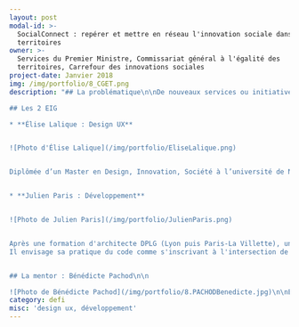 ```yaml
---
layout: post
modal-id: >-
  SocialConnect : repérer et mettre en réseau l'innovation sociale dans les
  territoires
owner: >-
  Services du Premier Ministre, Commissariat général à l'égalité des
  territoires, Carrefour des innovations sociales
project-date: Janvier 2018
img: /img/portfolio/8_CGET.png
description: "## La problématique\n\nDe nouveaux services ou initiatives\nsolidaires relevant du champ de l’innovation sociale naissent chaque jour sous\ndes formes diverses et originales. Ces innovations se mettent en place afin\nd’apporter des réponses concrètes à des difficultés liées à l’emploi, au\ndéveloppement durable, à la santé, etc. Si elles sont souvent marquées par un\nfort ancrage territorial, elles peuvent néanmoins inspirer d’autres territoires\nque ceux où elles ont vu le jour.\n\nAfin de permettre à chaque\nterritoire de développer son potentiel, le CGET s’est impliqué dans une série de\ntravaux visant à accroître l’impact de l’innovation sociale. Objectif de ces\ntravaux : reconnaître et généraliser les bonnes pratiques innovantes œuvrant à\nla cohésion des territoires appréhendée de manière globale. **La problématique à laquelle cherche à\nrépondre le carrefour des innovations sociales est celle du repérage dynamique\ndes innovations sociales dans les territoires, portées par tout type d’acteurs\n\\(État, collectivités, associations, entreprises classiques ou d’ESS, citoyens…)\nagissant dans tout domaine d’action et à toute échelle territoriale (depuis la\nrue, la commune jusqu’au territoire national).**\n\n## Le défi : consolider l’écosystème de l’innovation sociale grâce à une plateforme web collaborative\n\nAfin de répondre à ces enjeux, le collectif « Carrefour des innovations sociales » a été créé en 2016. Il réunit\naujourd’hui près de 70 parties prenantes, dont 40 actives au sein du projet. Ce défi poursuit trois\nobjectifs majeurs :\n\n* la création d’une plateforme web collaborative\n* la construction d’un collectif d’acteurs de\n  l’innovation sociale échangeant sur les méthodes et les besoins de\n  capitalisation\n* la consolidation d’un écosystème de l’innovation\n  sociale en rendant plus visible le travail des acteurs existants et en\n  engageant de nouvelles coopérations.\n\n**Ce défi\ns’incarne avant tout dans la conception d’une plateforme web contributive\nhébergeant un méga moteur de recherche donnant accès à l’ensemble des\nplateformes de capitalisation d’innovations sociales existantes**. Ce moteur\nrepose sur un travail d’indexation homogénéisé offrant différentes options de\nrecherches libres, semi-guidées, ou très fines, notamment grâce à un outil\ncartographique permettant des recherches plus ciblées à l’échelle territoriale.\nDes fonctionnalités complémentaires (visualisation des résultats et des\ndonnées, création d’un espace collaboratif, création de communautés\nspécifiques) pourront être implémentées.\n\n

## Les 2 EIG

* **Élise Lalique : Design UX**


![Photo d'Élise Lalique](/img/portfolio/EliseLalique.png)


Diplômée d’un Master en Design, Innovation, Société à l’université de Nîmes, Elise s’est beaucoup intéressée aux problématiques du vieillissement et de la santé. Elle a travaillé un an avec Erasme, laboratoire d'innovation ouverte de la Métropole de Lyon, sur le projet Host/Idolink un réseau social de proximité pour les personnes âgées. Elle a ensuite rejoint en 2016 l’équipe de PwC Experience Center en tant qu’UX designer. 


* **Julien Paris : Développement**


![Photo de Julien Paris](/img/portfolio/JulienParis.png)


Après une formation d'architecte DPLG (Lyon puis Paris-La Villette), un Master pro « gestion de projets culturels dans l'espace public » à Paris 1, Julien Paris a travaillé pour le service culturel de l'Ambassade d'Espagne au Mexique, de l'Ambassade de France en Égypte, et en tant que chercheur en sciences sociales en Turquie. Julien Paris s'est découvert en autodidacte et sur le tard une passion pour le code, et s'est alors reconverti comme développeur indépendant.
Il envisage sa pratique du code comme s'inscrivant à l'intersection de la technique, de la recherche, et d'enjeux sociaux et politiques. Il s'intéresse à la visualisation de données (data visualisation) ainsi qu'aux innovations sociales sous différentes formes : réseaux de fablabs, réseaux d'acteurs de l'ESS, ou encore plateformes de partage de données publiques.


## La mentor : Bénédicte Pachod\n\n

![Photo de Bénédicte Pachod](/img/portfolio/8.PACHODBenedicte.jpg)\n\nEngagée dans\nl’exploration de réponses collectives pour le bien-être des habitants et un\ndéveloppement local durable, Bénédicte Pachod a travaillé 4 ans au Ministère de la Transition\nécologique et solidaire suivant deux missions complémentaires\_: conduire\ndes expérimentations relatives aux enjeux de gouvernance et de résilience et\ncoordonner le re-design d’une politique publique nationale. Elle a par\nailleurs été consultante free-lance et animatrice d’un réseau de collectivités et\nde partenaires en Ile-de-France. Arrivée en début d’année en tant que chargée\nde projet innovation publique au sein de la mission Animation scientifique et innovation\ndu Commissariat général à l’égalité des territoires, elle se concentre sur des projets de soutien à l’essaimage d’innovations sociales, au service des\nterritoires et d’une action publique optimisée.\n\n*«\_Le programme Entrepreneurs\nd’Intérêt Général représente pour nous la chance de bénéficier d’un\naccélérateur en phase avec les principes d’agilité et de démarche apprenante\nqui guident les acteurs impliqués dans le Carrefour des innovations sociales.\nParticiper à la seconde promotion\_sera l’occasion, grâce à l’émulation\ncollective, de prendre du recul sur la transformation de l’action publique à\nlaquelle nous souhaitons contribuer. Au quotidien, l’accueil de deux\nentrepreneurs d’intérêt général sera une occasion unique d’acculturation réciproque\net nous permet d’ores et déjà de nous projeter sereinement dans les nombreuses\nexpérimentations à venir.\_»*\n\n## [En savoir plus : le pitch du défi en 4 slides](https://www.slideshare.net/secret/JwoeXqqanm7T57)"
category: defi
misc: 'design ux, développement'
---
```




























